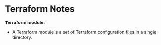# Terraform Notes

**Terraform module:**
- A Terraform module is a set of Terraform configuration files in a single directory.
